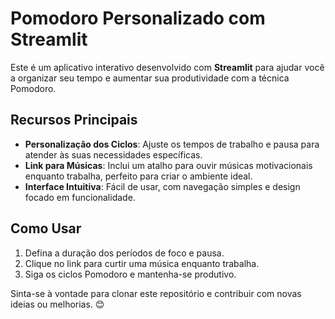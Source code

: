 # Pomodoro Personalizado com Streamlit

Este é um aplicativo interativo desenvolvido com **Streamlit** para ajudar você a organizar seu tempo e aumentar sua produtividade com a técnica Pomodoro.

## Recursos Principais
- **Personalização dos Ciclos**: Ajuste os tempos de trabalho e pausa para atender às suas necessidades específicas.
- **Link para Músicas**: Inclui um atalho para ouvir músicas motivacionais enquanto trabalha, perfeito para criar o ambiente ideal.
- **Interface Intuitiva**: Fácil de usar, com navegação simples e design focado em funcionalidade.

## Como Usar
1. Defina a duração dos períodos de foco e pausa.
2. Clique no link para curtir uma música enquanto trabalha.
3. Siga os ciclos Pomodoro e mantenha-se produtivo.

Sinta-se à vontade para clonar este repositório e contribuir com novas ideias ou melhorias. 😊
